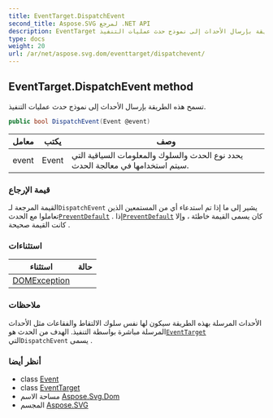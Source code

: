 ```yaml
---
title: EventTarget.DispatchEvent
second_title: Aspose.SVG لمرجع .NET API
description: EventTarget طريقة. تسمح هذه الطريقة بإرسال الأحداث إلى نموذج حدث عمليات التنفيذ.
type: docs
weight: 20
url: /ar/net/aspose.svg.dom/eventtarget/dispatchevent/
---
```

## EventTarget.DispatchEvent method

تسمح هذه الطريقة بإرسال الأحداث إلى نموذج حدث عمليات التنفيذ.

```csharp
public bool DispatchEvent(Event @event)
```

| معامل | يكتب | وصف |
| --- | --- | --- |
| event | Event | يحدد نوع الحدث والسلوك والمعلومات السياقية التي سيتم استخدامها في معالجة الحدث. |

### قيمة الإرجاع

القيمة المرجعة لـ`DispatchEvent` يشير إلى ما إذا تم استدعاء أي من المستمعين الذين تعاملوا مع الحدث[`PreventDefault`](../../../aspose.svg.dom.events/event/preventdefault/) . إذا[`PreventDefault`](../../../aspose.svg.dom.events/event/preventdefault/) كان يسمى القيمة خاطئة ، وإلا كانت القيمة صحيحة .

### استثناءات

| استثناء | حالة |
| --- | --- |
| [DOMException](../../domexception/) |  |

### ملاحظات

الأحداث المرسلة بهذه الطريقة سيكون لها نفس سلوك الالتقاط والفقاعات مثل الأحداث المرسلة مباشرة بواسطة التنفيذ. الهدف من الحدث هو[`EventTarget`](../) التي`DispatchEvent` يسمى .

### أنظر أيضا

* class [Event](../../../aspose.svg.dom.events/event/)
* class [EventTarget](../)
* مساحة الاسم [Aspose.Svg.Dom](../../eventtarget/)
* المجسم [Aspose.SVG](../../../)


